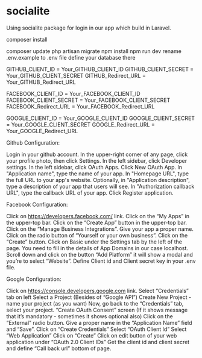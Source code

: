 # socialite
Using socialite package for login in our app which build in Laravel.


<p>composer install<p>
composer update
php artisan migrate
npm install
npm run dev
rename .env.example to .env file
define your database there

GITHUB_CLIENT_ID = Your_GITHUB_CLIENT_ID
GITHUB_CLIENT_SECRET = Your_GITHUB_CLIENT_SECRET
GITHUB_Redirect_URL = Your_GITHUB_Redirect_URL

FACEBOOK_CLIENT_ID = Your_FACEBOOK_CLIENT_ID
FACEBOOK_CLIENT_SECRET = Your_FACEBOOK_CLIENT_SECRET
FACEBOOK_Redirect_URL = Your_FACEBOOK_Redirect_URL

GOOGLE_CLIENT_ID = Your_GOOGLE_CLIENT_ID
GOOGLE_CLIENT_SECRET = Your_GOOGLE_CLIENT_SECRET
GOOGLE_Redirect_URL = Your_GOOGLE_Redirect_URL


Github Configuration:

Login in your github account.
In the upper-right corner of any page, click your profile photo, then click Settings.
In the left sidebar, click Developer settings.
In the left sidebar, click OAuth Apps.
Click New OAuth App.
In "Application name", type the name of your app.
In "Homepage URL", type the full URL to your app's website.
Optionally, in "Application description", type a description of your app that users will see.
In "Authorization callback URL", type the callback URL of your app.
Click Register application.


Facebook Configuration:

Click on https://developers.facebook.com/ link.
Click on the “My Apps” in the upper-top bar.
Click on the “Create App” button in the upper-top bar.
Click on the “Manage Business Integrations”.
Give your app a proper name.
Click on the radio button of “Yourself or your own business”.
Click on the “Create” button.
Click on Basic under the Settings tab by the left of the page.
You need to fill in the details of App Domains in our case localhost.
 Scroll down and click on the button “Add Platform” it will show a modal and you’re to select “Website”.
 Define Client id and Client secret key in your .env file.


Google Configuration:

Click on https://console.developers.google.com link.
Select “Credentials” tab on left
Select a Project (Besides of “Google API”)
Create New Project - name your project (as you want)
Now, go back to the “Credentials” tab, select your project.
“Create OAuth Consent” screen (If it shows message that it’s mandatory - sometimes it shows optional also)
Click on the “External” radio button.
Give a proper name in the “Application Name” field and “Save”.
Click on “Create Credentials”
 Select “OAuth Client Id”
 Select “Web Application”
 Click on “Create”
 Click on edit button of your web application under “OAuth 2.0 Client IDs”
 Get the client id and client secret and define “Call back url” bottom of page.

